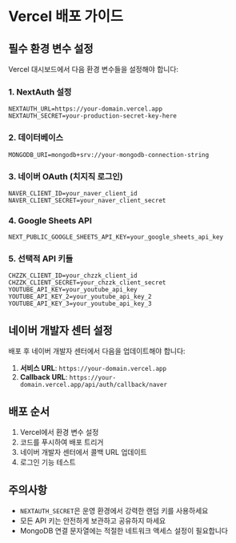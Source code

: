 # Vercel 배포 가이드

## 필수 환경 변수 설정

Vercel 대시보드에서 다음 환경 변수들을 설정해야 합니다:

### 1. NextAuth 설정
```
NEXTAUTH_URL=https://your-domain.vercel.app
NEXTAUTH_SECRET=your-production-secret-key-here
```

### 2. 데이터베이스
```
MONGODB_URI=mongodb+srv://your-mongodb-connection-string
```

### 3. 네이버 OAuth (치지직 로그인)
```
NAVER_CLIENT_ID=your_naver_client_id
NAVER_CLIENT_SECRET=your_naver_client_secret
```

### 4. Google Sheets API
```
NEXT_PUBLIC_GOOGLE_SHEETS_API_KEY=your_google_sheets_api_key
```

### 5. 선택적 API 키들
```
CHZZK_CLIENT_ID=your_chzzk_client_id
CHZZK_CLIENT_SECRET=your_chzzk_client_secret
YOUTUBE_API_KEY=your_youtube_api_key
YOUTUBE_API_KEY_2=your_youtube_api_key_2
YOUTUBE_API_KEY_3=your_youtube_api_key_3
```

## 네이버 개발자 센터 설정

배포 후 네이버 개발자 센터에서 다음을 업데이트해야 합니다:

1. **서비스 URL**: `https://your-domain.vercel.app`
2. **Callback URL**: `https://your-domain.vercel.app/api/auth/callback/naver`

## 배포 순서

1. Vercel에서 환경 변수 설정
2. 코드를 푸시하여 배포 트리거
3. 네이버 개발자 센터에서 콜백 URL 업데이트
4. 로그인 기능 테스트

## 주의사항

- `NEXTAUTH_SECRET`은 운영 환경에서 강력한 랜덤 키를 사용하세요
- 모든 API 키는 안전하게 보관하고 공유하지 마세요
- MongoDB 연결 문자열에는 적절한 네트워크 액세스 설정이 필요합니다